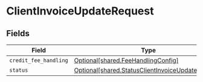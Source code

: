 # ClientInvoiceUpdateRequest


## Fields

| Field                                                                                                        | Type                                                                                                         | Required                                                                                                     | Description                                                                                                  |
| ------------------------------------------------------------------------------------------------------------ | ------------------------------------------------------------------------------------------------------------ | ------------------------------------------------------------------------------------------------------------ | ------------------------------------------------------------------------------------------------------------ |
| `credit_fee_handling`                                                                                        | [Optional[shared.FeeHandlingConfig]](../../models/shared/feehandlingconfig.md)                               | :heavy_minus_sign:                                                                                           | N/A                                                                                                          |
| `status`                                                                                                     | [Optional[shared.StatusClientInvoiceUpdateRequest]](../../models/shared/statusclientinvoiceupdaterequest.md) | :heavy_minus_sign:                                                                                           | N/A                                                                                                          |